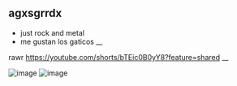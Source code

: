 ## agxsgrrdx
- just rock and metal
- me gustan los gaticos
__

rawr
https://youtube.com/shorts/bTEic0B0yY8?feature=shared
__

![image](ntuploads2018/05/17124546Kurt-Cobain-muerte-11.jpg)
![image](https://images.app.goo.gl/7ny7HgRQhYhKDzoYA)